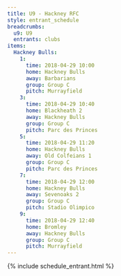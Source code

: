 ```yaml
---
title: U9 - Hackney RFC
style: entrant_schedule
breadcrumbs:
  u9: U9
  entrants: clubs
items:
  Hackney Bulls:
    1:
      time: 2018-04-29 10:00
      home: Hackney Bulls
      away: Barbarians
      group: Group C
      pitch: Murrayfield
    3:
      time: 2018-04-29 10:40
      home: Blackheath 2
      away: Hackney Bulls
      group: Group C
      pitch: Parc des Princes
    5:
      time: 2018-04-29 11:20
      home: Hackney Bulls
      away: Old Colfeians 1
      group: Group C
      pitch: Parc des Princes
    7:
      time: 2018-04-29 12:00
      home: Hackney Bulls
      away: Sevenoaks 2
      group: Group C
      pitch: Stadio Olimpico
    9:
      time: 2018-04-29 12:40
      home: Bromley
      away: Hackney Bulls
      group: Group C
      pitch: Murrayfield
---
```


{% include schedule_entrant.html %}
